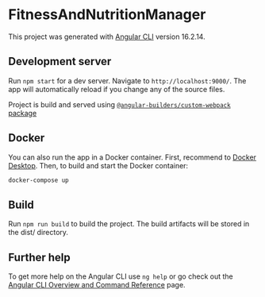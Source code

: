 # FitnessAndNutritionManager

This project was generated with [Angular CLI](https://github.com/angular/angular-cli) version 16.2.14.

## Development server

Run `npm start` for a dev server. Navigate to `http://localhost:9000/`. The app will automatically reload if you change any of the source files.

Project is build and served using [`@angular-builders/custom-webpack` package](https://www.npmjs.com/package/@angular-builders/custom-webpack)

## Docker

You can also run the app in a Docker container. First, recommend to [Docker Desktop](https://www.docker.com/products/docker-desktop). Then, to build and start the Docker container:

```bash
docker-compose up
```

## Build

Run `npm run build` to build the project. The build artifacts will be stored in the dist/ directory.

## Further help

To get more help on the Angular CLI use `ng help` or go check out the [Angular CLI Overview and Command Reference](https://angular.io/cli) page.
